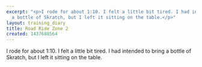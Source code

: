 ```yaml
---
excerpt: "<p>I rode for about 1:10. I felt a little bit tired. I had intended to bring
  a bottle of Skratch, but I left it sitting on the table.</p>"
layout: training_diary
title: Road Ride Zone 2
created: 1437688564
---
```

<p>I rode for about 1:10. I felt a little bit tired. I had intended to bring a bottle of Skratch, but I left it sitting on the table.</p>
